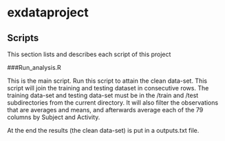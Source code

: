 # exdataproject

## Scripts 
This section lists and describes each script of this project

###Run_analysis.R

This is the main script. Run this script to attain the clean data-set.
This script will join the training and testing dataset in consecutive rows.
The training data-set and testing data-set must be in the /train and /test subdirectories from the current directory.
It will also filter the observations that are averages and means, and afterwards average each of the 79 columns by Subject and Activity.

At the end the results (the clean data-set) is put in a outputs.txt file.
	
